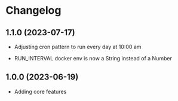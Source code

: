 # Changelog

## 1.1.0 (2023-07-17)

- Adjusting cron pattern to run every day at 10:00 am

- RUN_INTERVAL docker env is now a String instead of a Number

## 1.0.0 (2023-06-19)

- Adding core features